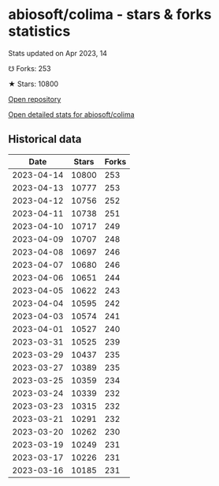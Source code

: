 # abiosoft/colima - stars & forks statistics

Stats updated on Apr 2023, 14

☋ Forks: 253

★ Stars: 10800

[Open repository](https://github.com/abiosoft/colima)

[Open detailed stats for abiosoft/colima](https://reviewgithub.com/rep/abiosoft/colima)

## Historical data
| Date | Stars | Forks |
|------|-------|-------|
| 2023-04-14 | 10800 | 253 | 
| 2023-04-13 | 10777 | 253 | 
| 2023-04-12 | 10756 | 252 | 
| 2023-04-11 | 10738 | 251 | 
| 2023-04-10 | 10717 | 249 | 
| 2023-04-09 | 10707 | 248 | 
| 2023-04-08 | 10697 | 246 | 
| 2023-04-07 | 10680 | 246 | 
| 2023-04-06 | 10651 | 244 | 
| 2023-04-05 | 10622 | 243 | 
| 2023-04-04 | 10595 | 242 | 
| 2023-04-03 | 10574 | 241 | 
| 2023-04-01 | 10527 | 240 | 
| 2023-03-31 | 10525 | 239 | 
| 2023-03-29 | 10437 | 235 | 
| 2023-03-27 | 10389 | 235 | 
| 2023-03-25 | 10359 | 234 | 
| 2023-03-24 | 10339 | 232 | 
| 2023-03-23 | 10315 | 232 | 
| 2023-03-21 | 10291 | 232 | 
| 2023-03-20 | 10262 | 230 | 
| 2023-03-19 | 10249 | 231 | 
| 2023-03-17 | 10226 | 231 | 
| 2023-03-16 | 10185 | 231 | 

